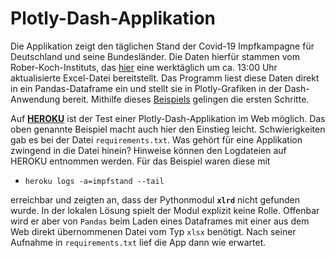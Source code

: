 # Plotly-Dash-Applikation
Die Applikation zeigt den täglichen Stand der Covid-19 Impfkampagne für Deutschland 
und seine Bundesländer. Die Daten hierfür stammen vom Rober-Koch-Instituts, das 
[hier](https://www.rki.de/DE/Content/InfAZ/N/Neuartiges_Coronavirus/Daten/Impfquotenmonitoring.xlsx;jsessionid=0FAB8623D95E5DF62147A144E1D768D9.internet081?__blob=publicationFile) 
eine werktäglich um ca. 13:00 Uhr aktualisierte Excel-Datei bereitstellt. 
Das Programm liest diese Daten direkt in ein Pandas-Dataframe ein und stellt sie in 
Plotly-Grafiken in der Dash-Anwendung bereit. Mithilfe dieses [Beispiels](https://medium.com/@austinlasseter/how-to-deploy-a-simple-plotly-dash-app-to-heroku-622a2216eb73) 
gelingen die ersten Schritte.

Auf [**HEROKU**](https://www.heroku.com) ist der Test einer Plotly-Dash-Applikation 
im Web möglich. Das oben genannte Beispiel macht auch hier den Einstieg leicht. 
Schwierigkeiten gab es bei der Datei `requirements.txt`. Was gehört für eine 
Applikation zwingend in die Datei hinein? Hinweise können den Logdateien auf HEROKU
entnommen werden. Für das Beispiel waren diese mit
- `heroku logs -a=impfstand --tail`

erreichbar und zeigten an, dass der Pythonmodul **`xlrd`** nicht gefunden wurde. 
In der lokalen Lösung spielt der Modul explizit keine Rolle. Offenbar wird er 
aber von `Pandas` beim Laden eines Dataframes mit einer aus dem Web direkt 
übernommenen Datei vom Typ `xlsx` benötigt. Nach seiner Aufnahme in 
`requirements.txt` lief die App dann wie erwartet.
